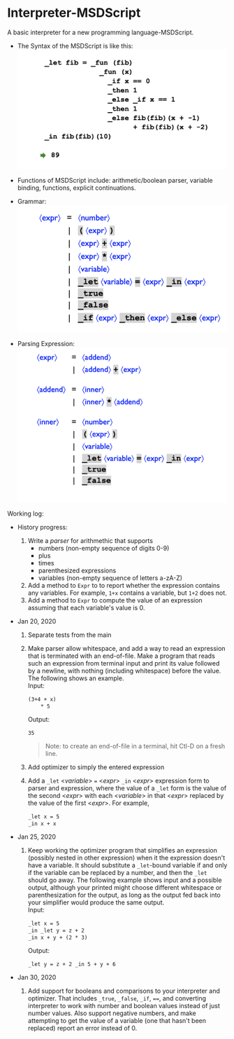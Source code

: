# Interpreter-MSDScript
A basic interpreter for a new programming language-MSDScript. 

* The Syntax of the MSDScript is like this:  
![](img/1.png)

* Functions of MSDScript include: arithmetic/boolean parser, variable binding, functions, explicit continuations.

* Grammar: 
![](img/2.png)

* Parsing Expression:
![](img/3.png)


Working log:
* History progress:
    1. Write a *parser* for arithmethic that supports  
        * numbers (non-empty sequence of digits 0-9)
         * plus
         * times
         * parenthesized expressions
         * variables (non-empty sequence of letters a-zA-Z)
    2. Add a method to `Expr` to to report whether the expression contains any variables. For example, `1+x` contains a variable,
      but `1+2` does not.
    3. Add a method to `Expr` to compute the value of an expression assuming that each variable's value is 0.


* Jan 20, 2020   
    1. Separate tests from the main
    2.  Make parser allow whitespace, and add a way to read an expression that is terminated with an end-of-file. Make a program that reads such an expression from terminal input and print its value followed by a newline, with nothing (including whitespace) before the value. The following shows an example.  
            Input:
        
        ```
        (3+4 + x)
            * 5
        ```

        Output:

        ```
        35
        ```

        > Note: to create an end-of-file in a terminal, hit Ctl-D on a fresh line.
    3. Add optimizer to simply the entered expression
    4. Add a `_let` \<*variable*\> `=` \<*expr*\> `_in` \<*expr*\> expression form
      to parser and expression, where the value of a `_let` form
      is the value of the second \<*expr*\> with each \<*variable*\> in that \<*expr*\>
      replaced by the value of the first \<*expr*\>. For example,

       ```
       _let x = 5
       _in x + x
       ```

* Jan 25, 2020   
    1. Keep working the optimizer program that simplifies an expression (possibly nested in other expression) when it the expression doesn't have a variable. It should substitute a `_let`-bound variable if and only if the variable can be replaced by a number, and then the `_let` should go away. The following example shows input and a possible output, although your printed might choose different whitespace or parenthesization for the output, as long as the output fed back into your simplifier would produce the same output.  
        Input:

        ```
        _let x = 5
        _in _let y = z + 2
        _in x + y + (2 * 3)
        ```

        Output:

        ```
        _let y = z + 2 _in 5 + y + 6
        ```

* Jan 30, 2020
    1. Add support for booleans and comparisons to your interpreter and
   optimizer. That includes `_true`, `_false`, `_if`, `==`, and
   converting interpreter to work with number and boolean values
   instead of just number values. Also support negative numbers, and
   make attempting to get the value of a variable (one that hasn't
   been replaced) report an error instead of 0.